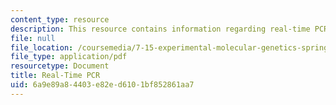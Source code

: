 ```yaml
---
content_type: resource
description: This resource contains information regarding real-time PCR.
file: null
file_location: /coursemedia/7-15-experimental-molecular-genetics-spring-2015/6a9e89a84403e82ed6101bf852861aa7_MIT7_15S15_Real_Time_PCR.pdf
file_type: application/pdf
resourcetype: Document
title: Real-Time PCR
uid: 6a9e89a8-4403-e82e-d610-1bf852861aa7
---
```

